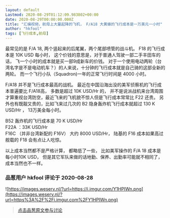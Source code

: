 ```yaml
---
layout: default
Lastmod: 2020-08-29T01:12:09.983802+00:00
date: 2020-08-29T00:00:00.000Z
title: "汇编视频，航母上大量起降的飞机， F/A18 大黄蜂的飞行成本是一万美元一小时"
author: "hkfool"
tags: [飞行成本,航母]
---
```


最常见的是 F/A 18, 两个竖起来的后尾翼，两个尾部喷管的战斗机。 F18 的飞行成本是 10K USD 每小时， 这个价钱的意思是，对于普通人驾驶一部二手丰田车的话， 飞一个小时的成本就是买一部9成新车的价钱。 对于一个使用电动两轮（台湾名字是不是电动机车？）的人来说，十分钟的飞行成本就是自己骑的这部全新的两轮。 而一个飞行小队（Squadron)一年的正常飞行时间是 4000 小时。  
  
F/A18 并不是飞行成本最高的战机。 最近在中国沿海出没的美军侦察机的飞行成本普遍要比 F/A18高， 多数是超过 10K USD/Hr 的， 并不是说派战机来台湾周围才算重视台湾防空，最近飞来的飞机貌不惊人但是飞行成本常常比 F22 还贵。 另外也有既靓又贵的，比如飞来过几次的 B2 隐身轰炸机飞行成本就超过 130 K USD/Hr ， 13万美金每小时。  
  
B52 轰炸机的飞行成本是 70 K USD/Hr  
F22A ：33K USD/Hr  
F16C （并非台湾新配的 F16V） 大约 8000 USD/Hr， 陆基的 F16 成本如果高过舰载的 F18 会有点让人吃惊。  
  
以上成本当然都不是严格计算， 都略低了一些， 比如美军操作的 F/A 18 成本是每小时10K USD， 但是其它军队来做的话地勤、保养、出勤率可能就不相同了， 成本当然也不一样。

            
### 品葱用户 **hkfool** 评论于 2020-08-28
        
![https://images.weserv.nl/?url=https://i.imgur.com/Y1HPIWn.png](https://images.weserv.nl/?url=https%3A%2F%2Fi.imgur.com%2FY1HPIWn.png)
        






> [点击品葱原文参与讨论](https://pincong.rocks/video/2915)

